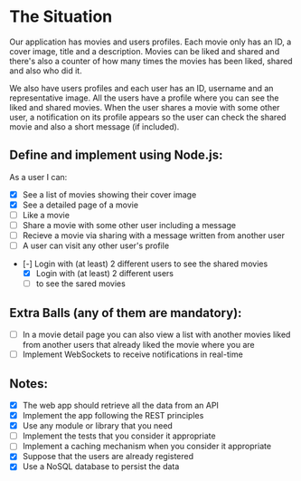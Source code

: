 # The Situation
Our application has movies and users profiles.
Each movie only has an ID, a cover image, title and a description. Movies can be liked and
shared and there's also a counter of how many times the movies has been liked, shared and
also who did it.

We also have users profiles and each user has an ID, username and an representative image.
All the users have a profile where you can see the liked and shared movies. When the user
shares a movie with some other user, a notification on its profile appears so the user can check
the shared movie and also a short message (if included).

## Define and implement using Node.js:
As a user I can:
- [X] See a list of movies showing their cover image
- [X] See a detailed page of a movie
- [ ] Like a movie
- [ ] Share a movie with some other user including a message
- [ ] Recieve a movie via sharing with a message written from another user
- [ ] A user can visit any other user's profile
- [-] Login with (at least) 2 different users to see the shared movies
	- [X] Login with (at least) 2 different users
	- [ ] to see the sared movies

## Extra Balls (any of them are mandatory):
- [ ] In a movie detail page you can also view a list with another movies liked from another
users that already liked the movie where you are
- [ ] Implement WebSockets to receive notifications in real-time

## Notes:
- [X] The web app should retrieve all the data from an API
- [X] Implement the app following the REST principles
- [X] Use any module or library that you need
- [ ] Implement the tests that you consider it appropriate
- [ ] Implement a caching mechanism when you consider it appropriate
- [X] Suppose that the users are already registered
- [X] Use a NoSQL database to persist the data
